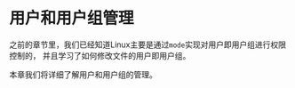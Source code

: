 # 用户和用户组管理

之前的章节里，我们已经知道Linux主要是通过``mode``实现对用户即用户组进行权限控制的，
并且学习了如何修改文件的用户即用户组。

本章我们将详细了解用户和用户组的管理。
